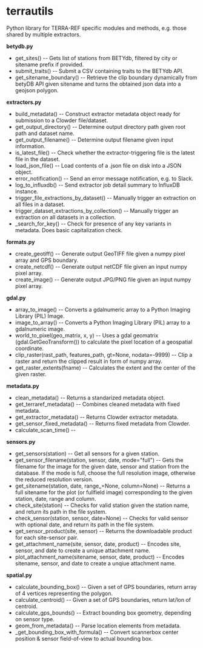 # terrautils
Python library for TERRA-REF specific modules and methods, e.g. those shared by multiple extractors.

**betydb.py**
* get\_sites() -- Gets list of stations from BETYdb, filtered by city or sitename prefix if provided.
* submit\_traits() -- Submit a CSV containing traits to the BETYdb API.
* get\_sitename\_boundary() -- Retrieve the clip boundary dynamically from betyDB API given sitename
    and turns the obtained json data into a geojson polygon.

**extractors.py**
* build\_metadata() -- Construct extractor metadata object ready for submission to a Clowder file/dataset.
* get\_output\_directory() -- Determine output directory path given root path and dataset name.
* get\_output\_filename() -- Determine output filename given input information.
* is\_latest\_file() -- Check whether the extractor-triggering file is the latest file in the dataset.
* load\_json\_file() -- Load contents of a .json file on disk into a JSON object.
* error\_notification() -- Send an error message notification, e.g. to Slack.
* log\_to\_influxdb() -- Send extractor job detail summary to InfluxDB instance.
* trigger\_file\_extractions\_by\_dataset() -- Manually trigger an extraction on all files in a dataset.
* trigger\_dataset\_extractions\_by\_collection() -- Manually trigger an extraction on all datasets in a collection.
* \_search\_for\_key() -- Check for presence of any key variants in metadata. Does basic capitalization check.

**formats.py**
* create\_geotiff() -- Generate output GeoTIFF file given a numpy pixel array and GPS boundary.
* create\_netcdf() -- Generate output netCDF file given an input numpy pixel array.
* create\_image() -- Generate output JPG/PNG file given an input numpy pixel array.

**gdal.py**
* array\_to\_image() -- Converts a gdalnumeric array to a Python Imaging Library (PIL) Image.
* image\_to\_array() -- Converts a Python Imaging Library (PIL) array to a gdalnumeric image.
* world\_to\_pixel(geo\_matrix, x, y) -- Uses a gdal geomatrix (gdal.GetGeoTransform()) to calculate the 
    pixel location of a geospatial coordinate.
* clip\_raster(rast\_path, features\_path, gt=None, nodata=-9999) -- Clip a raster and return the clipped
    result in form of numpy array.
* get\_raster\_extents(fname) -- Calculates the extent and the center of the given raster.

**metadata.py**
* clean\_metadata() -- Returns a standarized metadata object.
* get\_terraref\_metadata() -- Combines cleaned metadata with fixed metadata.
* get\_extractor\_metadata() -- Returns Clowder extractor metadata.
* get\_sensor\_fixed\_metadata() -- Returns fixed metadata from Clowder.
* calculate\_scan\_time() -- 

**sensors.py**
* get\_sensors(station) -- Get all sensors for a given station.
* get\_sensor\_filename(station, sensor, date, mode="full") -- Gets the filename for the image for the 
    given date, sensor and station from the database. If the mode is full, choose the full resolution 
    image, otherwise the reduced resolution version.
* get\_sitename(station, date, range\_=None, column=None) -- Returns a full sitename for the plot (or 
    fullfield image) corresponding to the given station, date, range and column.
* check\_site(station) -- Checks for valid station given the station name, and return its path in the 
    file system.
* check\_sensor(station, sensor, date=None) -- Checks for valid sensor with optional date, and return 
    its path in the file system.
* get\_sensor\_product(site, sensor) -- Returns the downloadable product for each site-sensor pair.
* get\_attachment\_name(site, sensor, date, product) -- Encodes site, sensor, and date to create a 
    unique attachment name.
* plot\_attachment\_name(sitename, sensor, date, product) -- Encodes sitename, sensor, and date to 
    create a unqiue attachment name.

**spatial.py**
* calculate\_bounding\_box() -- Given a set of GPS boundaries, return array of 4 vertices representing the polygon.
* calculate\_centroid() -- Given a set of GPS boundaries, return lat/lon of centroid.
* calculate\_gps\_bounds() -- Extract bounding box geometry, depending on sensor type.
* geom\_from\_metadata() -- Parse location elements from metadata.
* \_get\_bounding\_box\_with\_formula() -- Convert scannerbox center position & sensor field-of-view to actual bounding box.
